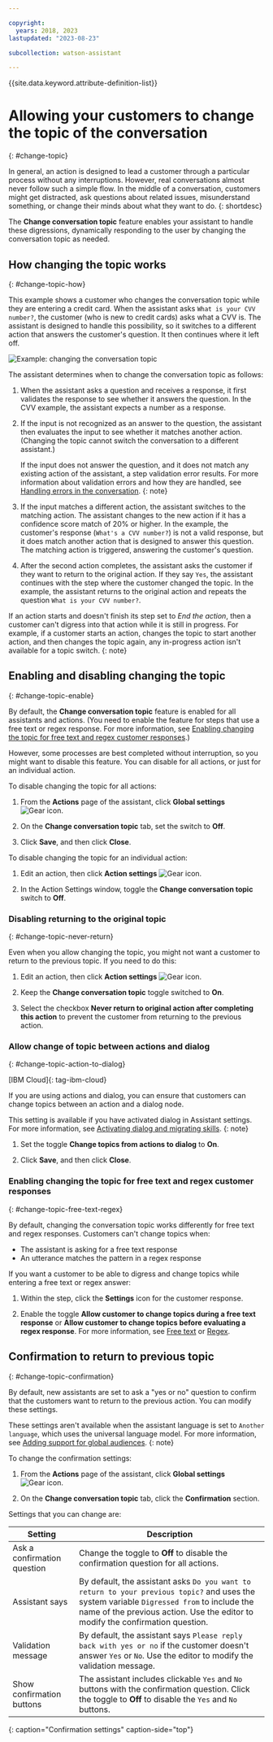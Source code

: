 ```yaml
---

copyright:
  years: 2018, 2023
lastupdated: "2023-08-23"

subcollection: watson-assistant

---
```


{{site.data.keyword.attribute-definition-list}}

# Allowing your customers to change the topic of the conversation
{: #change-topic}

In general, an action is designed to lead a customer through a particular process without any interruptions. However, real conversations almost never follow such a simple flow. In the middle of a conversation, customers might get distracted, ask questions about related issues, misunderstand something, or change their minds about what they want to do.
{: shortdesc}

The **Change conversation topic** feature enables your assistant to handle these digressions, dynamically responding to the user by changing the conversation topic as needed.

## How changing the topic works
{: #change-topic-how}

This example shows a customer who changes the conversation topic while they are entering a credit card. When the assistant asks `What is your CVV number?`, the customer (who is new to credit cards) asks what a CVV is. The assistant is designed to handle this possibility, so it switches to a different action that answers the customer's question. It then continues where it left off.

![Example: changing the conversation topic](images/changing-topic-example.gif)

The assistant determines when to change the conversation topic as follows:

1. When the assistant asks a question and receives a response, it first validates the response to see whether it answers the question. In the CVV example, the assistant expects a number as a response.

1. If the input is not recognized as an answer to the question, the assistant then evaluates the input to see whether it matches another action. (Changing the topic cannot switch the conversation to a different assistant.)

    If the input does not answer the question, and it does not match any existing action of the assistant, a step validation error results. For more information about validation errors and how they are handled, see [Handling errors in the conversation](/docs/watson-assistant?topic=watson-assistant-handle-errors).
    {: note}

1. If the input matches a different action, the assistant switches to the matching action. The assistant changes to the new action if it has a confidence score match of 20% or higher. In the example, the customer's response (`What's a CVV number?`) is not a valid response, but it does match another action that is designed to answer this question. The matching action is triggered, answering the customer's question.

1. After the second action completes, the assistant asks the customer if they want to return to the original action. If they say `Yes`, the assistant continues with the step where the customer changed the topic. In the example, the assistant returns to the original action and repeats the question `What is your CVV number?`.

If an action starts and doesn't finish its step set to *End the action*, then a customer can't digress into that action while it is still in progress. For example, if a customer starts an action, changes the topic to start another action, and then changes the topic again, any in-progress action isn't available for a topic switch.
{: note}

## Enabling and disabling changing the topic
{: #change-topic-enable}

By default, the **Change conversation topic** feature is enabled for all assistants and actions. (You need to enable the feature for steps that use a free text or regex response. For more information, see [Enabling changing the topic for free text and regex customer responses](#change-topic-free-text-regex).)

However, some processes are best completed without interruption, so you might want to disable this feature. You can disable for all actions, or just for an individual action.

To disable changing the topic for all actions:

1. From the **Actions** page of the assistant, click **Global settings** ![Gear icon](../../icons/settings.svg).

1. On the **Change conversation topic** tab, set the switch to **Off**.

1. Click **Save**, and then click **Close**.

To disable changing the topic for an individual action:

1. Edit an action, then click **Action settings** ![Gear icon](../../icons/settings.svg).

1. In the Action Settings window, toggle the **Change conversation topic** switch to **Off**.

### Disabling returning to the original topic
{: #change-topic-never-return}

Even when you allow changing the topic, you might not want a customer to return to the previous topic. If you need to do this:

1. Edit an action, then click **Action settings** ![Gear icon](../../icons/settings.svg).

1. Keep the **Change conversation topic** toggle switched to **On**.

1. Select the checkbox **Never return to original action after completing this action** to prevent the customer from returning to the previous action.

### Allow change of topic between actions and dialog
{: #change-topic-action-to-dialog}

[IBM Cloud]{: tag-ibm-cloud}

If you are using actions and dialog, you can ensure that customers can change topics between an action and a dialog node.

This setting is available if you have activated dialog in Assistant settings. For more information, see [Activating dialog and migrating skills](/docs/watson-assistant?topic=watson-assistant-activate-dialog).
{: note}

1. Set the toggle **Change topics from actions to dialog** to **On**.

1. Click **Save**, and then click **Close**.

### Enabling changing the topic for free text and regex customer responses
{: #change-topic-free-text-regex}

By default, changing the conversation topic works differently for free text and regex responses. Customers can't change topics when:

- The assistant is asking for a free text response 
- An utterance matches the pattern in a regex response

If you want a customer to be able to digress and change topics while entering a free text or regex answer:
 
1. Within the step, click the **Settings** icon for the customer response.
 
1. Enable the toggle **Allow customer to change topics during a free text response** or **Allow customer to change topics before evaluating a regex response**. For more information, see [Free text](/docs/watson-assistant?topic=watson-assistant-collect-info#customer-response-type-free-text) or [Regex](/docs/watson-assistant?topic=watson-assistant-collect-info#customer-response-type-regex).

## Confirmation to return to previous topic
{: #change-topic-confirmation}

By default, new assistants are set to ask a "yes or no" question to confirm that the customers want to return to the previous action. You can modify these settings.

These settings aren't available when the assistant language is set to `Another language`, which uses the universal language model. For more information, see [Adding support for global audiences](/docs/watson-assistant?topic=watson-assistant-admin-language-support).
{: note}

To change the confirmation settings:

1. From the **Actions** page of the assistant, click **Global settings** ![Gear icon](../../icons/settings.svg).

1. On the **Change conversation topic** tab, click the **Confirmation** section.

Settings that you can change are:

| Setting | Description |
| --- | --- |
| Ask a confirmation question | Change the toggle to **Off** to disable the confirmation question for all actions. |
| Assistant says | By default, the assistant asks `Do you want to return to your previous topic?` and uses the system variable `Digressed from` to include the name of the previous action. Use the editor to modify the confirmation question. |
| Validation message | By default, the assistant says `Please reply back with yes or no` if the customer doesn't answer `Yes` or `No`. Use the editor to modify the validation message. |
| Show confirmation buttons | The assistant includes clickable `Yes` and `No` buttons with the confirmation question. Click the toggle to **Off** to disable the `Yes` and `No` buttons. |
{: caption="Confirmation settings" caption-side="top"}
